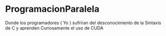 # ProgramacionParalela
Donde los programadores ( Yo ) sufriran del desconocimiento de la Sintaxis de C y aprenden Curiosamente el uso de CUDA 
